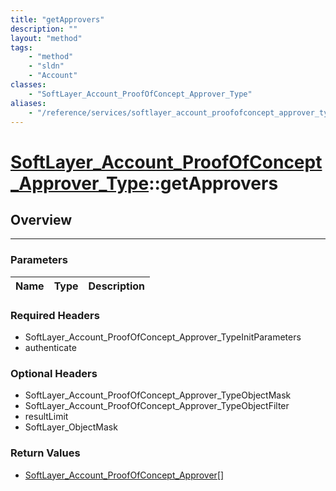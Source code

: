 ```yaml
---
title: "getApprovers"
description: ""
layout: "method"
tags:
    - "method"
    - "sldn"
    - "Account"
classes:
    - "SoftLayer_Account_ProofOfConcept_Approver_Type"
aliases:
    - "/reference/services/softlayer_account_proofofconcept_approver_type/getApprovers"
---
```

# [SoftLayer_Account_ProofOfConcept_Approver_Type](/reference/services/SoftLayer_Account_ProofOfConcept_Approver_Type)::getApprovers




## Overview 


-----

### Parameters 
|Name | Type | Description |
| --- | --- | --- |


### Required Headers
* SoftLayer_Account_ProofOfConcept_Approver_TypeInitParameters
* authenticate


### Optional Headers
* SoftLayer_Account_ProofOfConcept_Approver_TypeObjectMask
* SoftLayer_Account_ProofOfConcept_Approver_TypeObjectFilter
* resultLimit
* SoftLayer_ObjectMask

### Return Values
* <a href='/reference/datatypes/SoftLayer_Account_ProofOfConcept_Approver'>SoftLayer_Account_ProofOfConcept_Approver[] </a>




